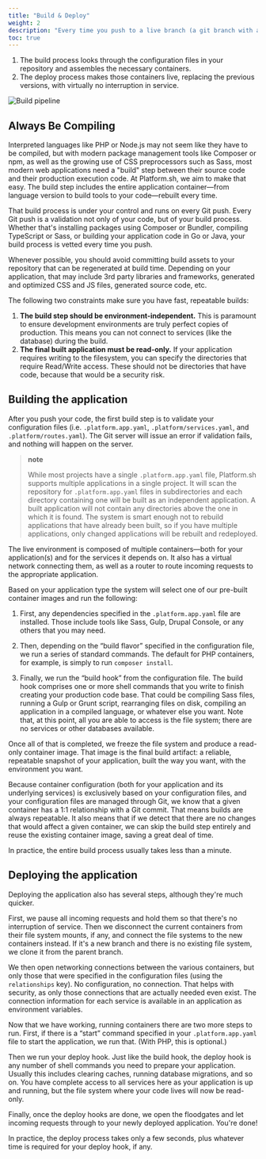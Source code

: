 ```yaml
---
title: "Build & Deploy"
weight: 2
description: "Every time you push to a live branch (a git branch with an active environment attached to it) or activate an <a href=\"/administration/web/environments.html\">environment</a> for a branch, there are two main processes that happen: <b>Build</b> and <b>Deploy</b>."
toc: true
---
```


1. The build process looks through the configuration files in your repository and assembles the necessary containers.  
2. The deploy process makes those containers live, replacing the previous versions, with virtually no interruption in service.

![Build pipeline](/images/workflow/build-pipeline.svg "0.50")

## Always Be Compiling

Interpreted languages like PHP or Node.js may not seem like they have to be compiled, but with modern package management tools like Composer or npm, as well as the growing use of CSS preprocessors such as Sass, most modern web applications need a "build" step between their source code and their production execution code.  At Platform.sh, we aim to make that easy.  The build step includes the entire application container&mdash;from language version to build tools to your code&mdash;rebuilt every time.

That build process is under your control and runs on every Git push.  Every Git push is a validation not only of your code, but of your build process.  Whether that's installing packages using Composer or Bundler, compiling TypeScript or Sass, or building your application code in Go or Java, your build process is vetted every time you push.

Whenever possible, you should avoid committing build assets to your repository that can be regenerated at build time.  Depending on your application, that may include 3rd party libraries and frameworks, generated and optimized CSS and JS files, generated source code, etc.

The following two constraints make sure you have fast, repeatable builds:

1. **The build step should be environment-independent.** This is paramount to ensure development environments are truly perfect copies of production. This means you can not connect to services (like the database) during the build.
2. **The final built application must be read-only.** If your application requires writing to the filesystem, you can specify the directories that require Read/Write access. These should not be directories that have code, because that would be a security risk.

## Building the application

After you push your code, the first build step is to validate your configuration files (i.e. `.platform.app.yaml`, `.platform/services.yaml`, and `.platform/routes.yaml`). The Git server will issue an error if validation fails, and nothing will happen on the server.

> **note**
>
> While most projects have a single `.platform.app.yaml` file, Platform.sh supports multiple applications in a single project.  It will scan the repository for `.platform.app.yaml` files in subdirectories and each directory containing one will be built as an independent application. A built application will not contain any directories above the one in which it is found. The system is smart enough not to rebuild applications that have already been built, so if you have multiple applications, only changed applications will be rebuilt and redeployed.

The live environment is composed of multiple containers&mdash;both for your application(s) and for the services it depends on. It also has a virtual network connecting them, as well as a router to route incoming requests to the appropriate application.

Based on your application type the system will select one of our pre-built container images and run the following:

1. First, any dependencies specified in the `.platform.app.yaml` file are installed.  Those include tools like Sass, Gulp, Drupal Console, or any others that you may need.  

2. Then, depending on the “build flavor” specified in the configuration file, we run a series of standard commands. The default for PHP containers, for example, is simply to run `composer install`.

3. Finally, we run the “build hook” from the configuration file.  The build hook comprises one or more shell commands that you write to finish creating your production code base.  That could be compiling Sass files, running a Gulp or Grunt script, rearranging files on disk, compiling an application in a compiled language, or whatever else you want.  Note that, at this point, all you are able to access is the file system; there are no services or other databases available.

Once all of that is completed, we freeze the file system and produce a read-only container image.  That image is the final build artifact: a reliable, repeatable snapshot of your application, built the way you want, with the environment you want.

Because  container configuration (both for your application and its underlying services) is exclusively based on your configuration files, and your configuration files are managed through Git, we know that a given container has a 1:1 relationship with a Git commit.  That means builds are always repeatable.  It also means that if we detect that there are no changes that would affect a given container, we can skip the build step entirely and reuse the existing container image, saving a great deal of time.

In practice, the entire build process usually takes less than a minute.

## Deploying the application

Deploying the application also has several steps, although they're much quicker.

First, we pause all incoming requests and hold them so that there's no interruption of service.  Then we disconnect the current containers from their file system mounts, if any, and connect the file systems to the new containers instead.  If it's a new branch and there is no existing file system, we clone it from the parent branch.

We then open networking connections between the various containers, but only those that were specified in the configuration files (using the `relationships` key).  No configuration, no connection. That helps with security, as only those connections that are actually needed even exist.  The connection information for each service is available in an application as environment variables.

Now that we have working, running containers there are two more steps to run.  First, if there is a “start” command specified in your `.platform.app.yaml` file to start the application, we run that. (With PHP, this is optional.)

Then we run your deploy hook.  Just like the build hook, the deploy hook is any number of shell commands you need to prepare your application.  Usually this includes clearing caches, running database migrations, and so on.  You have complete access to all services here as your application is up and running, but the file system where your code lives will now be read-only.

Finally, once the deploy hooks are done, we open the floodgates and let incoming requests through to your newly deployed application.  You're done!

In practice, the deploy process takes only a few seconds, plus whatever time is required for your deploy hook, if any.
